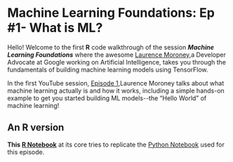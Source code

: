 # Machine Learning Foundations: Ep #1- What is ML?
 

Hello! Welcome to the first **R** code walkthrough of the session ***Machine Learning Foundations*** where the awesome [Laurence Moroney](https://www.linkedin.com/in/laurence-moroney),a Developer Advocate at Google working on Artificial Intelligence, takes you through the fundamentals of building machine learning models using TensorFlow.

In the first YouTube session, [Episode 1](https://www.youtube.com/watch?v=_Z9TRANg4c0&lc=UgyZovmGs5ZzU-9g2RN4AaABAg.98TaXjZj0VH98UAi73GE_g),Laurence Moroney talks about what machine learning actually is and how it works, including a simple hands-on example to get you started building ML models--the “Hello World” of machine learning! 


## An R version


**This [R Notebook](https://r-icntay.github.io/Episode_1-Machine-Learning-Foundations-What_is_ML/)** at its core tries to replicate the [Python Notebook](https://colab.research.google.com/github/lmoroney/mlday-tokyo/blob/master/Lab2-Computer-Vision.ipynb#scrollTo=q3KzJyjv3rnA) used for this episode.


